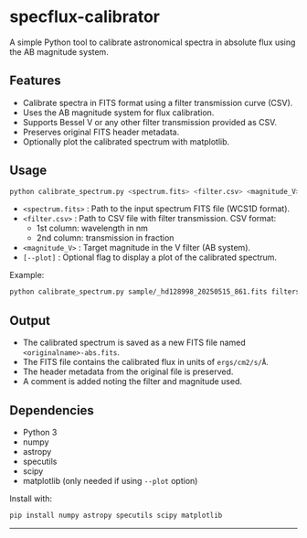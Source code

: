 # specflux-calibrator

A simple Python tool to calibrate astronomical spectra in absolute flux using the AB magnitude system.

## Features

- Calibrate spectra in FITS format using a filter transmission curve (CSV).
- Uses the AB magnitude system for flux calibration.
- Supports Bessel V or any other filter transmission provided as CSV.
- Preserves original FITS header metadata.
- Optionally plot the calibrated spectrum with matplotlib.

## Usage

```bash
python calibrate_spectrum.py <spectrum.fits> <filter.csv> <magnitude_V> [--plot]
```

- `<spectrum.fits>` : Path to the input spectrum FITS file (WCS1D format).
- `<filter.csv>` : Path to CSV file with filter transmission. CSV format:
  - 1st column: wavelength in nm
  - 2nd column: transmission in fraction
- `<magnitude_V>` : Target magnitude in the V filter (AB system).
- `[--plot]` : Optional flag to display a plot of the calibrated spectrum.

Example:

```bash
python calibrate_spectrum.py sample/_hd128998_20250515_861.fits filters/bessel-v-baader.csv 5.83 --plot   
```

## Output

- The calibrated spectrum is saved as a new FITS file named `<originalname>-abs.fits`.
- The FITS file contains the calibrated flux in units of `ergs/cm2/s/Å`.
- The header metadata from the original file is preserved.
- A comment is added noting the filter and magnitude used.

## Dependencies

- Python 3
- numpy
- astropy
- specutils
- scipy
- matplotlib (only needed if using `--plot` option)

Install with:

```bash
pip install numpy astropy specutils scipy matplotlib
```

---

